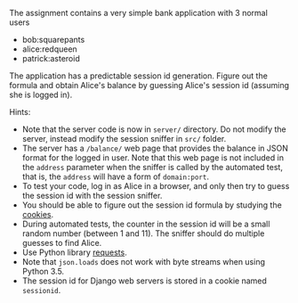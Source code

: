 <p>The assignment contains a very simple bank application with 3 normal users</p><ul>
<li>bob:squarepants</li>
<li>alice:redqueen</li>
<li>patrick:asteroid</li>
</ul><p>The application has a predictable session id generation.
Figure out the formula and obtain Alice's balance by guessing Alice's session id (assuming she is logged in).</p><p>Hints:</p><ul>
<li>Note that the server code is now in <code class="language-text">server/</code> directory. Do not modify the server, instead modify the session sniffer in <code class="language-text">src/</code> folder.</li>
<li>The server has a <code class="language-text">/balance/</code> web page that provides the balance in JSON format for the logged in user. Note that this web page is not included in the
<code class="language-text">address</code> parameter when the sniffer is called by the automated test, that is, the <code class="language-text">address</code> will have a form of <code class="language-text">domain:port</code>.</li>
<li>To test your code, log in as Alice in a browser, and only then try to guess the session id with the session sniffer.</li>
<li>You should be able to figure out the session id formula by studying the <a href="https://developers.google.com/web/tools/chrome-devtools/storage/cookies" target="_blank" rel="noopener noreferrer">cookies</a>.</li>
<li>During automated tests, the counter in the session id will be a small random number (between 1 and 11). The sniffer should do multiple guesses to find Alice.</li>
<li>Use Python library <a href="https://www.w3schools.com/python/ref_requests_get.asp" target="_blank" rel="noopener noreferrer">requests</a>.</li>
<li>Note that <code class="language-text">json.loads</code> does not work with byte streams when using Python 3.5. </li>
<li>The session id for Django web servers is stored in a cookie named <code class="language-text">sessionid</code>.</li>
</ul></div></div></div></div></div></div>
